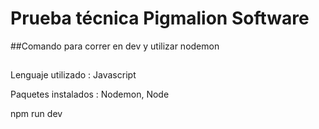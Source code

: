 ﻿# Prueba técnica Pigmalion Software

##Comando para correr en dev y utilizar nodemon

##

Lenguaje utilizado : Javascript

Paquetes instalados : Nodemon, Node

npm run dev

##
